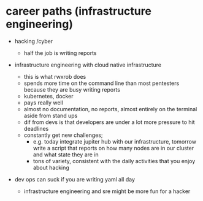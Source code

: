 # career paths (infrastructure engineering)

* hacking /cyber
    * half the job is writing reports
    
* infrastructure engineering with cloud native infrastructure
  * this is what rwxrob does
  * spends more time on the command line than most pentesters because they are busy writing reports
  * kubernetes, docker
  * pays really well
  * almost no documentation, no reports, almost entirely on the terminal aside from stand ups
  * dif from devs is that developers are under a lot more pressure to hit deadlines
  * constantly get new challenges; 
      * e.g. today integrate jupiter hub with our infrastructure, tomorrow write a script that reports on how many nodes are in our cluster and what state they are in
      * tons of variety, consistent with the daily activities that you enjoy about hacking

* dev ops can suck if you are writing yaml all day
  * infrastructure engineering and sre might be more fun for a hacker
